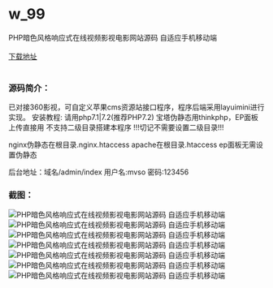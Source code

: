 # w_99
PHP暗色风格响应式在线视频影视电影网站源码 自适应手机移动端
<br/></br>
[下载地址](https://www.uuid2.com/99.html "下载地址")
<br/></br>
<h3>源码简介：</h3>
<p>已对接360影视，可自定义苹果cms资源站接口程序，程序后端采用layuimini进行实现。
安装教程: 
请用php7.1|7.2(推荐PHP7.2)
宝塔伪静态用thinkphp，EP面板上传直接用
不支持二级目录搭建本程序
!!!切记不需要设置二级目录!!!

nginx伪静态在根目录.nginx.htaccess
apache在根目录.htaccess
ep面板无需设置伪静态

后台地址：域名/admin/index
用户名:mvso
密码:123456<p>
<h3>截图：</h3>
<img src="https://www.uuid2.com/wp-content/uploads/img/202105/a14f867350.jpg" alt="PHP暗色风格响应式在线视频影视电影网站源码 自适应手机移动端"><img src="https://www.uuid2.com/wp-content/uploads/img/202105/b587a3b272.jpg" alt="PHP暗色风格响应式在线视频影视电影网站源码 自适应手机移动端"><img src="https://www.uuid2.com/wp-content/uploads/img/202105/c96b819741.jpg" alt="PHP暗色风格响应式在线视频影视电影网站源码 自适应手机移动端"><img src="https://www.uuid2.com/wp-content/uploads/img/202105/c96b819364.jpg" alt="PHP暗色风格响应式在线视频影视电影网站源码 自适应手机移动端"><img src="https://www.uuid2.com/wp-content/uploads/img/202106/33a7945549.png" alt="PHP暗色风格响应式在线视频影视电影网站源码 自适应手机移动端"><img src="https://www.uuid2.com/wp-content/uploads/img/202106/bb25323152.png" alt="PHP暗色风格响应式在线视频影视电影网站源码 自适应手机移动端"><img src="https://www.uuid2.com/wp-content/uploads/img/202106/a15ce00123.png" alt="PHP暗色风格响应式在线视频影视电影网站源码 自适应手机移动端">

